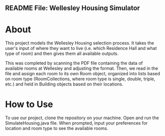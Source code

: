 ## README File: Wellesley Housing Simulator
# About
This project models the Wellesley Housing selection process. It takes the user's input of where they want to live (i.e. which Residence Hall and what type of room) and then gives them all available outputs. 

This was completed by scanning the PDF file containing the data of available rooms at Wellesley and adjusting the format. Then, we read in the file and assign each room to its own Room object, organized into lists based on room type (RoomCollections, where room type is single, double, triple, etc.) and held in Building objects based on their locations.

# How to Use
To use our project, clone the repository on your machine. Open and run the SimulateHousing.java file. When prompted, input your preferences for location and room type to see the available rooms.